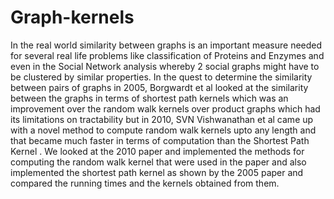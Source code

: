 # Graph-kernels

In the real world similarity between graphs is an important measure needed
for several real life problems like classification of Proteins and Enzymes and
even in the Social Network analysis whereby 2 social graphs might have to
be clustered by similar properties.
In the quest to determine the similarity between pairs of graphs in 2005,
Borgwardt et al looked at the similarity between the graphs in terms
of shortest path kernels which was an improvement over the random walk
kernels over product graphs which had its limitations on tractability but in
2010, SVN Vishwanathan et al came up with a novel method to compute
random walk kernels upto any length and that became much faster in terms
of computation than the Shortest Path Kernel .
We looked at the 2010 paper and implemented the methods for computing
the random walk kernel that were used in the paper and also implemented the
shortest path kernel as shown by the 2005 paper and compared the running
times and the kernels obtained from them.
